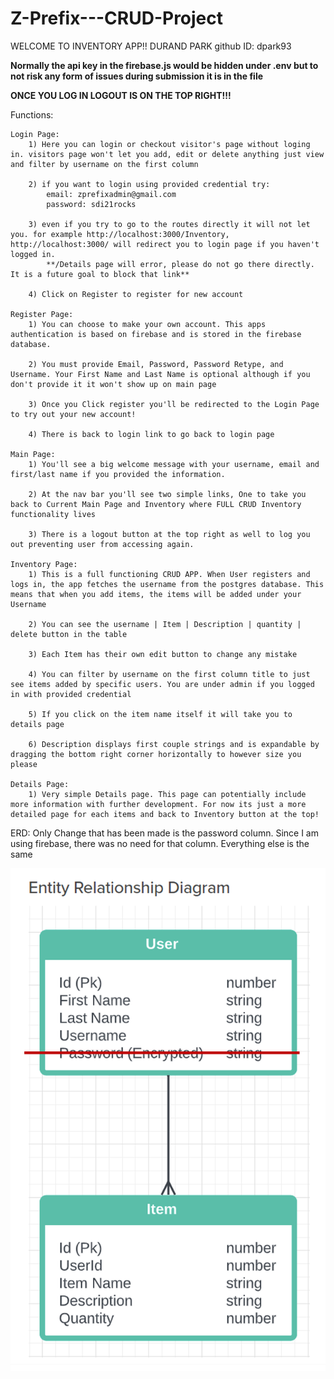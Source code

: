 # Z-Prefix---CRUD-Project

WELCOME TO INVENTORY APP!!
DURAND PARK github ID: dpark93

**Normally the api key in the firebase.js would be hidden under .env but to not risk any form of issues during submission it is in the file**

**ONCE YOU LOG IN LOGOUT IS ON THE TOP RIGHT!!!**


Functions:

    Login Page:
        1) Here you can login or checkout visitor's page without loging in. visitors page won't let you add, edit or delete anything just view and filter by username on the first column

        2) if you want to login using provided credential try:
            email: zprefixadmin@gmail.com
            password: sdi21rocks

        3) even if you try to go to the routes directly it will not let you. for example http://localhost:3000/Inventory, http://localhost:3000/ will redirect you to login page if you haven't logged in.
            **/Details page will error, please do not go there directly. It is a future goal to block that link**

        4) Click on Register to register for new account

    Register Page:
        1) You can choose to make your own account. This apps authentication is based on firebase and is stored in the firebase database. 
        
        2) You must provide Email, Password, Password Retype, and Username. Your First Name and Last Name is optional although if you don't provide it it won't show up on main page

        3) Once you Click register you'll be redirected to the Login Page to try out your new account!

        4) There is back to login link to go back to login page

    Main Page:
        1) You'll see a big welcome message with your username, email and first/last name if you provided the information. 

        2) At the nav bar you'll see two simple links, One to take you back to Current Main Page and Inventory where FULL CRUD Inventory functionality lives

        3) There is a logout button at the top right as well to log you out preventing user from accessing again.

    Inventory Page:
        1) This is a full functioning CRUD APP. When User registers and logs in, the app fetches the username from the postgres database. This means that when you add items, the items will be added under your Username

        2) You can see the username | Item | Description | quantity | delete button in the table

        3) Each Item has their own edit button to change any mistake

        4) You can filter by username on the first column title to just see items added by specific users. You are under admin if you logged in with provided credential

        5) If you click on the item name itself it will take you to details page

        6) Description displays first couple strings and is expandable by dragging the bottom right corner horizontally to however size you please

    Details Page:
        1) Very simple Details page. This page can potentially include more information with further development. For now its just a more detailed page for each items and back to Inventory button at the top!

ERD: Only Change that has been made is the password column. Since I am using firebase, there was no need for that column. Everything else is the same

![Alt text](ERD.png)
